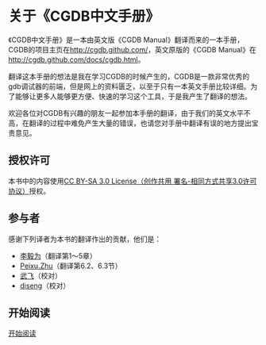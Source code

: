 关于《CGDB中文手册》
===========

《CGDB中文手册》是一本由英文版《CGDB Manual》翻译而来的一本手册，CGDB的项目主页在<http://cgdb.github.com/>，英文原版的《CGDB Manual》在<http://cgdb.github.com/docs/cgdb.html>。

翻译这本手册的想法是我在学习CGDB的时候产生的，CGDB是一款非常优秀的gdb调试器的前端，但是网上的资料匮乏，以至于只有一本英文手册比较详细。为了能够让更多人能够更方便、快速的学习这个工具，于是我产生了翻译的想法。

欢迎各位对CGDB有兴趣的朋友一起参加本手册的翻译，由于我们的英文水平不高，在翻译的过程中难免产生大量的错误，也请您对手册中翻译有误的地方提出宝贵意见。

授权许可
------
本书中的内容使用[CC BY-SA 3.0 License（创作共用 署名-相同方式共享3.0许可协议）](<http://creativecommons.org/licenses/by-sa/3.0/deed.zh>)授权。

参与者
----
感谢下列译者为本书的翻译作出的贡献，他们是：
* [李毅为](<https://github.com/leeyiw>)（翻译第1～5章）
* [Peixu.Zhu](<https://github.com/icandroid>)（翻译第6.2、6.3节）
* [武飞](<https://github.com/fayewu>)（校对）
* [diseng](<https://github.com/diseng>)（校对）

开始阅读
--------
[开始阅读](<contents.md>)
